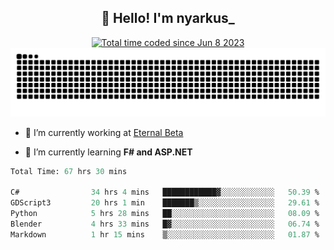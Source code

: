 <h2 align="center">👋 Hello! I'm nyarkus_</h2>
<p align="center">
  <a href="https://wakatime.com/@8f9aa332-6725-4e00-a5d9-b2317a4b74a6">
    <img src="https://wakatime.com/badge/user/8f9aa332-6725-4e00-a5d9-b2317a4b74a6.svg" alt="Total time coded since Jun 8 2023" />
  </a>
  <br>
  <img src = "https://github.com/nyarkus/nyarkus/blob/output/github-snake-dark.svg">
</p>

- 🔭 I’m currently working at [Eternal Beta](https://github.com/Kacianoki/Eternal-Beta)
<!--- 💬 Ask me about **nothing :<**-->
- 🌱 I’m currently learning **F# and ASP.NET**

<!--START_SECTION:waka-->

```fs
Total Time: 67 hrs 30 mins

C#                34 hrs 4 mins   ████████████▓░░░░░░░░░░░░   50.39 %
GDScript3         20 hrs 1 min    ███████▒░░░░░░░░░░░░░░░░░   29.61 %
Python            5 hrs 28 mins   ██░░░░░░░░░░░░░░░░░░░░░░░   08.09 %
Blender           4 hrs 33 mins   █▓░░░░░░░░░░░░░░░░░░░░░░░   06.74 %
Markdown          1 hr 15 mins    ▒░░░░░░░░░░░░░░░░░░░░░░░░   01.87 %
```

<!--END_SECTION:waka-->
